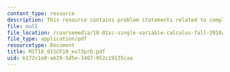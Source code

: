 ```yaml
---
content_type: resource
description: This resource contains problem statements related to completing the square.
file: null
file_location: /coursemedia/18-01sc-single-variable-calculus-fall-2010/b172c1e0a6295d5e3487052c19135caa_MIT18_01SCF10_ex73prb.pdf
file_type: application/pdf
resourcetype: Document
title: MIT18_01SCF10_ex73prb.pdf
uid: b172c1e0-a629-5d5e-3487-052c19135caa
---
```


